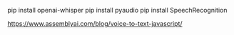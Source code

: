 pip install openai-whisper
pip install pyaudio
pip install SpeechRecognition

https://www.assemblyai.com/blog/voice-to-text-javascript/